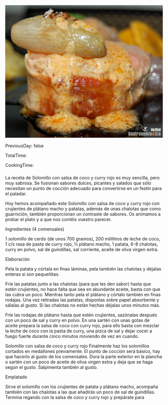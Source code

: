 [title]: #()

## 

[img]: #()

![](../docs/imgs/0039-solomillo_coco_curry1.jpg)

[#url]:#()

[](https://gastronomiaycia.republica.com/2008/09/17/receta-de-solomillo-con-salsa-de-coco-y-curry-rojo/)

[recipe-time]: #()

PreviousDay: false

TotalTime: 

CookingTime: 

[ingredients-content]: #()

### 


[content]: #()


La receta de Solomillo con salsa de coco y curry rojo es muy sencilla, pero
muy sabrosa. Se fusionan sabores dulces, picantes y salados que sólo
necesitan un punto de cocción adecuado para convertirse en un festín para
el paladar.

Hoy hemos acompañado este Solomillo con salsa de coco y curry rojo con
crujientes de plátano macho y patatas, además de unas chalotas que como
guarnición, también proporcionan un contraste de sabores. Os animamos a
probar el plato y a que nos contéis vuestro parecer.

Ingredientes (4 comensales)

1 solomillo de cerdo (de unos 700 gramos), 200 mililitros de leche de coco,
1 c/s rasa de pasta de curry rojo, ½ plátano macho, 1 patata, 6-8 chalotas,
curry en polvo, sal de guindillas, sal corriente, aceite de oliva virgen
extra.

Elaboración

Pela la patata y córtala en finas láminas, pela también las chalotas y
déjalas enteras si son pequeñitas.

Fríe las patatas junto a las chalotas (para que les den sabor) hasta que
estén crujientes, no hace falta que sea en abundante aceite, basta con que
las cubra un poco. Mientras tanto pela el plátano y córtalo también en
finas rodajas. Una vez retiradas las patatas, disponlas sobre papel
absorbente y sálalas al gusto. Si las chalotas no están hechas déjalas unos
minutos más.

Fríe las rodajas de plátano hasta que estén crujientes, sazónalas después
con un poco de sal y curry en polvo. En una sartén con unas gotas de aceite
prepara la salsa de coco con curry rojo, para ello basta con mezclar la
leche de coco con la pasta de curry, una pizca de sal y dejar cocer a fuego
fuerte durante cinco minutos moviendo de vez en cuando.

Solomillo con salsa de coco y curry rojo
Finalmente haz los solomillos cortados en medallones previamente. El punto
de cocción será básico, hay que hacerlo al gusto de los comensales. Dora la
parte exterior en la plancha o sartén con un poco de aceite de oliva virgen
extra y deja que se haga según el gusto. Salpimenta también al gusto.

Emplatado

Sirve el solomillo con los crujientes de patata y plátano macho, acompaña
también con las chalotas a las que añadirás un poco de sal de guindillas.
Termina regando con la salsa de coco y curry rojo y prepárate para
